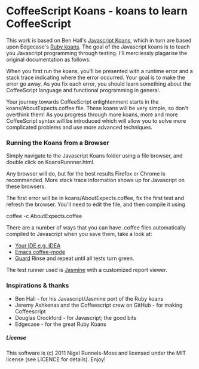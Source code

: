 # CoffeeScript Koans - koans to learn CoffeeScript #

This work is based on Ben Hall's [Javascript Koans](https://github.com/BenHall/javascript-koans), 
which in turn are based upon Edgecase's [Ruby koans](http://github.com/edgecase/ruby_koans). 
The goal of the Javascript koans is to teach you Javascript programming through testing.
I'll mercilessly plagarise the original documentation as follows:

When you first run the koans, you'll be presented with a runtime error and a
stack trace indicating where the error occurred. Your goal is to make the
error go away. As you fix each error, you should learn something about the
CoffeeScript language and functional programming in general.

Your journey towards CoffeeScript enlightenment starts in the koans/AboutExpects.coffee file. 
These koans will be very simple, so don't overthink them! As you progress through
more koans, more and more CoffeeScript syntax will be introduced which will allow
you to solve more complicated problems and use more advanced techniques.

### Running the Koans from a Browser

Simply navigate to the Javascript Koans folder using a file browser, and
double click on KoansRunnner.html. 

Any browser will do, but for the best results Firefox or Chrome is
recommended. More stack trace information shows up for Javascript on these
browsers.

The first error will be in koans/AboutExpects.coffee, fix the first test and
refresh the browser. You'll need to edit the file, and then compile it using

coffee -c AboutExpects.coffee 

There are a number of ways that you can have .coffee files automatically
compiled to Javascript when you save them, take a look at:
* [Your IDE e.g. IDEA](http://yeungda.github.com/coffeescript-idea/)
* [Emacs coffee-mode](https://github.com/defunkt/coffee-mode) 
* [Guard](https://github.com/netzpirat/guard-coffeescript)
Rinse and repeat until all tests turn green.

The test runner used is [Jasmine](http://pivotal.github.com/jasmine/) with a
customized report viewer.

### Inspirations & thanks

*  Ben Hall - for his Javascript/Jasmine port of the Ruby koans
*  Jeremy Ashkenas and the Coffeescript crew on GitHub - for making Coffeescript
*  Douglas Crockford - for Javascript; the good bits
*  Edgecase - for the great Ruby Koans

##### License

This software is (c) 2011 Nigel Runnels-Moss and licensed under the MIT license (see
LICENCE for details).  Enjoy!

